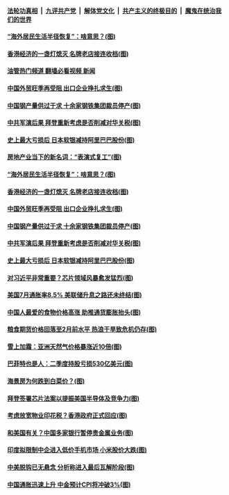 ####  [法轮功真相](../../../../basic/blob/master/README.md?t=08121901) &nbsp;|&nbsp; [九评共产党](../../../../9ping.md/blob/master/README.md?t=08121901) &nbsp;|&nbsp; [解体党文化](../../../../jtdwh.md/blob/master/README.md?t=08121901)  &nbsp;|&nbsp; [共产主义的终极目的](../../../../gczydzjmd.md/blob/master/README.md?t=08121901) &nbsp;|&nbsp; [魔鬼在统治我们的世界](../../../../mgztzwmdsj.md/blob/master/README.md?t=08121901) 

#### [“海外居民生活半径恢复”：啥意思？(图)](../pages/p5/1014134.md?t=08121901) 

#### [香港经济的一盏灯熄灭 名牌老店接连收档(图)](../pages/p5/1014105.md?t=08121901) 

#### [油管热门频道 翻墙必看视频 新闻](http://45.76.130.85:81/youtube.html?08121901)

#### [中国外贸旺季再受阻 出口企业挣扎求生(图)](../pages/p5/1014104.md?t=08121901) 

#### [中国钢产量供过于求 十余家钢铁集团裁员停产(图)](../pages/p5/1014097.md?t=08121901) 

#### [中共军演后果 拜登重新考虑是否削减对华关税(图)](../pages/p5/1014090.md?t=08121901) 

#### [史上最大亏损后 日本软银减持阿里巴巴股份(图)](../pages/p5/1014030.md?t=08121901) 

#### [房地产业当下的新名词：“表演式复工”(图)](../pages/p5/1014140.md?t=08121901) 

#### [“海外居民生活半径恢复”：啥意思？(图)](../pages/p5/1014134.md?t=08121901) 

#### [香港经济的一盏灯熄灭 名牌老店接连收档(图)](../pages/p5/1014105.md?t=08121901) 

#### [中国外贸旺季再受阻 出口企业挣扎求生(图)](../pages/p5/1014104.md?t=08121901) 

#### [中国钢产量供过于求 十余家钢铁集团裁员停产(图)](../pages/p5/1014097.md?t=08121901) 

#### [中共军演后果 拜登重新考虑是否削减对华关税(图)](../pages/p5/1014090.md?t=08121901) 

#### [史上最大亏损后 日本软银减持阿里巴巴股份(图)](../pages/p5/1014030.md?t=08121901) 

#### [对习近平非常重要？芯片领域风暴愈发猛烈(图)](../pages/p5/1014027.md?t=08121901) 

#### [美国7月通胀率8.5% 美联储升息之路还未终结(图)](../pages/p5/1014024.md?t=08121901) 

#### [中国人最爱的食物价格高涨 助推通货膨胀抬头(图)](../pages/p5/1014006.md?t=08121901) 

#### [粮食期货价格回落至2月前水平 热浪干旱致危机仍存(图)](../pages/p5/1013976.md?t=08121901) 

#### [雪上加霜：亚洲天然气价格暴涨近10倍(图)](../pages/p5/1013952.md?t=08121901) 

#### [巴菲特也是人：二季度持股亏损530亿美元(图)](../pages/p5/1013937.md?t=08121901) 

#### [海景房为何跌到白菜价？(图)](../pages/p5/1013935.md?t=08121901) 

#### [拜登签署芯片法案以提振美国半导体及竞争力(图)](../pages/p5/1013908.md?t=08121901) 

#### [考虑放宽物业印花税？香港政府正式回应(图)](../pages/p5/1013905.md?t=08121901) 

#### [和美国有关？中国多家银行暂停贵金属业务(图)](../pages/p5/1013898.md?t=08121901) 

#### [印度拟限制中企进入低价手机市场 小米股价大跌(图)](../pages/p5/1013895.md?t=08121901) 

#### [中美脱钩已无悬念 分析称进入最后瓦解阶段(图)](../pages/p5/1013894.md?t=08121901) 

#### [中国通胀迅速上升 中金预计CPI将冲破3%(图)](../pages/p5/1013882.md?t=08121901) 

<img src='http://gfw-breaker.win/goodnews/indexes/p5.md' width='0px' height='0px'/>
